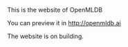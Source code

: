This is the website of OpenMLDB

You can preview it in http://openmldb.ai

The website is on building. 
